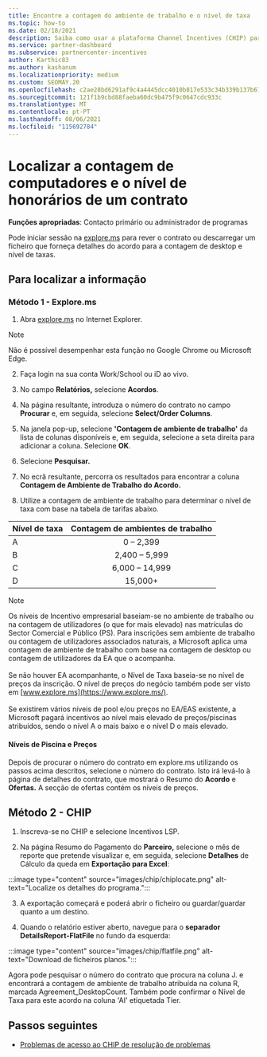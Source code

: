 ```yaml
---
title: Encontre a contagem do ambiente de trabalho e o nível de taxa
ms.topic: how-to
ms.date: 02/18/2021
description: Saiba como usar a plataforma Channel Incentives (CHIP) para encontrar a contagem de desktop e informações de nível de taxas para um acordo.
ms.service: partner-dashboard
ms.subservice: partnercenter-incentives
author: Karthic83
ms.author: kashanum
ms.localizationpriority: medium
ms.custom: SEOMAY.20
ms.openlocfilehash: c2ae28bd6291af9c4a4445dcc4010b817e533c34b339b137b67ae1a99b5f4e2c
ms.sourcegitcommit: 121f1b9cbd88faeba60dc9b475f9c0647cdc933c
ms.translationtype: MT
ms.contentlocale: pt-PT
ms.lasthandoff: 08/06/2021
ms.locfileid: "115692784"
---
```

# <a name="locate-the-desktop-count-and-fee-level-for-an-agreement"></a>Localizar a contagem de computadores e o nível de honorários de um contrato

**Funções apropriadas**: Contacto primário ou administrador de programas

Pode iniciar sessão na [explore.ms](https://www.explore.ms/) para rever o contrato ou descarregar um ficheiro que forneça detalhes do acordo para a contagem de desktop e nível de taxas.

## <a name="to-locate-the-information"></a>Para localizar a informação

### <a name="method-1--explorems"></a>Método 1 - Explore.ms

1. Abra [explore.ms](https://www.explore.ms/) no Internet Explorer. 

>[!Note]
>Não é possível desempenhar esta função no Google Chrome ou Microsoft Edge.

2. Faça login na sua conta Work/School ou iD ao vivo.  

3. No campo **Relatórios,** selecione **Acordos**.

4. Na página resultante, introduza o número do contrato no campo **Procurar** e, em seguida, selecione **Select/Order Columns**.

5. Na janela pop-up, selecione **'Contagem de ambiente de trabalho'** da lista de colunas disponíveis e, em seguida, selecione a seta direita para adicionar a coluna. Selecione **OK**.

6. Selecione **Pesquisar.**

7. No ecrã resultante, percorra os resultados para encontrar a coluna **Contagem de Ambiente de Trabalho do Acordo.** 

8. Utilize a contagem de ambiente de trabalho para determinar o nível de taxa com base na tabela de tarifas abaixo.  

| Nível de taxa | Contagem de ambientes de trabalho |
| ------ | :-----------: |
|  A | 0 – 2,399    |
|  B | 2,400 – 5,999    |
|  C | 6,000 – 14,999    |
|  D | 15,000+   |

>[!NOTE]
>Os níveis de Incentivo empresarial baseiam-se no ambiente de trabalho ou na contagem de utilizadores (o que for mais elevado) nas matrículas do Sector Comercial e Público (PS). Para inscrições sem ambiente de trabalho ou contagem de utilizadores associados naturais, a Microsoft aplica uma contagem de ambiente de trabalho com base na contagem de desktop ou contagem de utilizadores da EA que o acompanha. <br><br>Se não houver EA acompanhante, o Nível de Taxa baseia-se no nível de preços da inscrição. O nível de preços do negócio também pode ser visto em [www.explore.ms](https://www.explore.ms/). <br><br>Se existirem vários níveis de pool e/ou preços no EA/EAS existente, a Microsoft pagará incentivos ao nível mais elevado de preços/piscinas atribuídos, sendo o nível A o mais baixo e o nível D o mais elevado.

#### <a name="pool-and-pricing-levels"></a>Níveis de Piscina e Preços

Depois de procurar o número do contrato em explore.ms utilizando os passos acima descritos, selecione o número do contrato. Isto irá levá-lo à página de detalhes do contrato, que mostrará o Resumo do **Acordo** e **Ofertas.** A secção de ofertas contém os níveis de preços.

## <a name="method-2---chip"></a>Método 2 - CHIP

1. Inscreva-se no CHIP e selecione Incentivos LSP.

2. Na página Resumo do Pagamento do **Parceiro,** selecione o mês de reporte que pretende visualizar e, em seguida, selecione **Detalhes** de Cálculo da queda em **Exportação para Excel**:

:::image type="content" source="images/chip/chiplocate.png" alt-text="Localize os detalhes do programa.":::

3. A exportação começará e poderá abrir o ficheiro ou guardar/guardar quanto a um destino.

4. Quando o relatório estiver aberto, navegue para o **separador DetailsReport-FlatFile** no fundo da esquerda:

:::image type="content" source="images/chip/flatfile.png" alt-text="Download de ficheiros planos.":::

Agora pode pesquisar o número do contrato que procura na coluna J. e encontrará a contagem de ambiente de trabalho atribuída na coluna R, marcada Agreement_DesktopCount. Também pode confirmar o Nível de Taxa para este acordo na coluna 'AI' etiquetada Tier.

## <a name="next-steps"></a>Passos seguintes

- [Problemas de acesso ao CHIP de resolução de problemas](chip-access-trouble.md)
